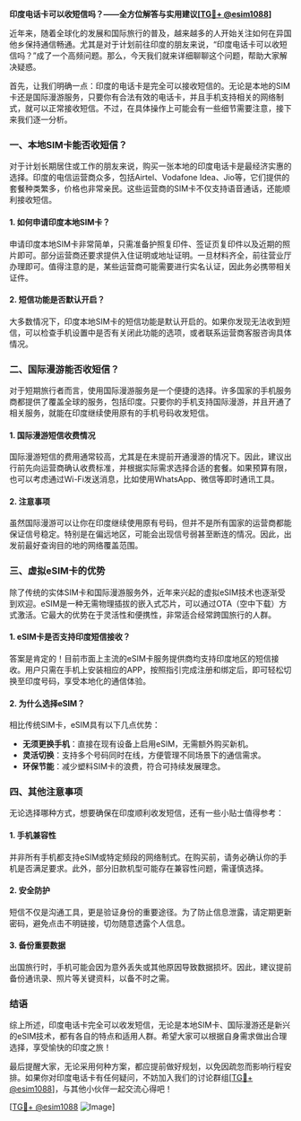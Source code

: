 **印度电话卡可以收短信吗？——全方位解答与实用建议[[TG💪+ @esim1088](https://t.me/s/esim1088)]**

近年来，随着全球化的发展和国际旅行的普及，越来越多的人开始关注如何在异国他乡保持通信畅通。尤其是对于计划前往印度的朋友来说，“印度电话卡可以收短信吗？”成了一个高频问题。那么，今天我们就来详细聊聊这个问题，帮助大家解决疑惑。

首先，让我们明确一点：印度的电话卡是完全可以接收短信的。无论是本地的SIM卡还是国际漫游服务，只要你有合法有效的电话卡，并且手机支持相关的网络制式，就可以正常接收短信。不过，在具体操作上可能会有一些细节需要注意，接下来我们逐一分析。

### **一、本地SIM卡能否收短信？**

对于计划长期居住或工作的朋友来说，购买一张本地的印度电话卡是最经济实惠的选择。印度的电信运营商众多，包括Airtel、Vodafone Idea、Jio等，它们提供的套餐种类繁多，价格也非常亲民。这些运营商的SIM卡不仅支持语音通话，还能顺利接收短信。

#### **1. 如何申请印度本地SIM卡？**
申请印度本地SIM卡非常简单，只需准备护照复印件、签证页复印件以及近期的照片即可。部分运营商还要求提供入住证明或地址证明。一旦材料齐全，前往营业厅办理即可。值得注意的是，某些运营商可能需要进行实名认证，因此务必携带相关证件。

#### **2. 短信功能是否默认开启？**
大多数情况下，印度本地SIM卡的短信功能是默认开启的。如果你发现无法收到短信，可以检查手机设置中是否有关闭此功能的选项，或者联系运营商客服咨询具体情况。

### **二、国际漫游能否收短信？**

对于短期旅行者而言，使用国际漫游服务是一个便捷的选择。许多国家的手机服务商都提供了覆盖全球的服务，包括印度。只要你的手机支持国际漫游，并且开通了相关服务，就能在印度继续使用原有的手机号码收发短信。

#### **1. 国际漫游短信收费情况**
国际漫游短信的费用通常较高，尤其是在未提前开通漫游的情况下。因此，建议出行前先向运营商确认收费标准，并根据实际需求选择合适的套餐。如果预算有限，也可以考虑通过Wi-Fi发送消息，比如使用WhatsApp、微信等即时通讯工具。

#### **2. 注意事项**
虽然国际漫游可以让你在印度继续使用原有号码，但并不是所有国家的运营商都能保证信号稳定。特别是在偏远地区，可能会出现信号弱甚至断连的情况。因此，出发前最好查询目的地的网络覆盖范围。

### **三、虚拟eSIM卡的优势**

除了传统的实体SIM卡和国际漫游服务外，近年来兴起的虚拟eSIM技术也逐渐受到欢迎。eSIM是一种无需物理插拔的嵌入式芯片，可以通过OTA（空中下载）方式激活。它最大的优势在于灵活性和便携性，非常适合经常跨国旅行的人群。

#### **1. eSIM卡是否支持印度短信接收？**
答案是肯定的！目前市面上主流的eSIM卡服务提供商均支持印度地区的短信接收。用户只需在手机上安装相应的APP，按照指引完成注册和绑定后，即可轻松切换至印度号码，享受本地化的通信体验。

#### **2. 为什么选择eSIM？**
相比传统SIM卡，eSIM具有以下几点优势：
- **无须更换手机**：直接在现有设备上启用eSIM，无需额外购买新机。
- **灵活切换**：支持多个号码同时在线，方便管理不同场景下的通信需求。
- **环保节能**：减少塑料SIM卡的浪费，符合可持续发展理念。

### **四、其他注意事项**

无论选择哪种方式，想要确保在印度顺利收发短信，还有一些小贴士值得参考：

#### **1. 手机兼容性**
并非所有手机都支持eSIM或特定频段的网络制式。在购买前，请务必确认你的手机是否满足要求。此外，部分旧款机型可能存在兼容性问题，需谨慎选择。

#### **2. 安全防护**
短信不仅是沟通工具，更是验证身份的重要途径。为了防止信息泄露，请定期更新密码，避免点击不明链接，切勿随意透露个人信息。

#### **3. 备份重要数据**
出国旅行时，手机可能会因为意外丢失或其他原因导致数据损坏。因此，建议提前备份通讯录、照片等关键资料，以备不时之需。

### **结语**

综上所述，印度电话卡完全可以收发短信，无论是本地SIM卡、国际漫游还是新兴的eSIM技术，都有各自的特点和适用人群。希望大家可以根据自身需求做出合理选择，享受愉快的印度之旅！

最后提醒大家，无论采用何种方案，都应提前做好规划，以免因疏忽而影响行程安排。如果你对印度电话卡有任何疑问，不妨加入我们的讨论群组[[TG💪+ @esim1088](https://t.me/s/esim1088)]，与其他小伙伴一起交流心得吧！

[[TG💪+ @esim1088](https://t.me/s/esim1088) ![Image](https://i.postimg.cc/4NQfJmqS/Snipaste-2025-05-13-00-14-12.png)]